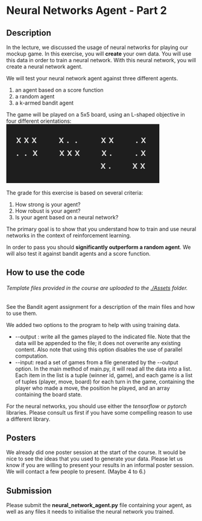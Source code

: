 # Neural Networks Agent - Part 2

## Description
In the lecture, we discussed the usage of neural networks for playing our mockup game. In this exercise, you will **create** your own data. You will use this data in order to train a neural network. With this neural network, you will create a neural network agent.

We will test your neural network agent against three different agents.

1. an agent based on a score function
2. a random agent
3. a k-armed bandit agent

The game will be played on a 5x5 board, using an L-shaped objective in four different orientations:
![L-shaped objectives for neural networks agent](Assets/nn2_shapes.png)

The grade for this exercise is based on several criteria:

1. How strong is your agent?
2. How robust is your agent?
3. Is your agent based on a neural network?

The primary goal is to show that you understand how to train and use neural networks in the context of reinforcement learning.

In order to pass you should **significantly outperform a random agent**. We will also test it against bandit agents and a score function.

## How to use the code
###### *Template files provided in the course are uploaded to the [./Assets](./Assets) folder.*

See the Bandit agent assignment for a description of the main files and how to use them.

We added two options to the program to help with using training data.

- --output <filename>: write all the games played to the indicated file. Note that the data will be appended to the file; it does not overwrite any existing content. Also note that using this option disables the use of parallel computation.
- --input: read a set of games from a file generated by the --output option. In the main method of main.py, it will read all the data into a list. Each item in the list is a tuple (winner id, game), and each game is a list of tuples (player, move, board) for each turn in the game, containing the player who made a move, the position he played, and an array containing the board state.

For the neural networks, you should use either the *tensorflow* or *pytorch* libraries. Please consult us first if you have some compelling reason to use a different library.

## Posters
We already did one poster session at the start of the course. It would be nice to see the ideas that you used to generate your data.
Please let us know if you are willing to present your results in an informal poster session.
We will contact a few people to present. (Maybe 4 to 6.)

## Submission
Please submit the **neural_network_agent.py** file containing your agent, as well as any files it needs to initialise the neural network you trained.
